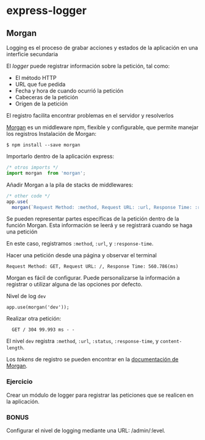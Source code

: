# express-logger


## Morgan

Logging es el proceso de grabar acciones y estados de la aplicación en una interficie secundaria

El _logger_ puede registrar información sobre la petición, tal como:

- El método HTTP
- URL que fue pedida
- Fecha y hora de cuando ocurrió la petición
- Cabeceras de la petición
- Origen de la petición

El registro facilita encontrar problemas en el servidor y resolverlos

[Morgan](https://github.com/expressjs/morgan) es un middleware npm, flexible y configurable, que permite manejar los registros
Instalación de Morgan:

```
$ npm install --save morgan
```
Importarlo dentro de la aplicación express:

```javascript
/* otros imports */
import morgan  from 'morgan';
```
Añadir Morgan a la pila de stacks de middlewares:

```javascript
/* other code */
app.use(
  morgan(`Request Method: :method, Request URL: :url, Response Time: :response-time(ms)`));
```
Se pueden representar partes específicas de la petición dentro de la función Morgan. Esta información se leerá y se registrará cuando se haga una petición

En este caso, registramos  `:method`, `:url`, y `:response-time`.

Hacer una petición desde una página y observar el terminal

```
Request Method: GET, Request URL: /, Response Time: 560.786(ms)
```
Morgan es fácil de configurar. Puede personalizarse la información a registrar o utilizar alguna de las opciones por defecto.


Nivel de log `dev`

```
app.use(morgan('dev'));
```

Realizar otra petición:

```
  GET / 304 99.993 ms - -
```

El nivel `dev` registra `:method`, `:url`, `:status`, `:response-time`, y `content-length`.

Los *tokens* de registro se pueden encontrar en la [documentación de Morgan](https://github.com/expressjs/morgan#tokens).

### Ejercicio

Crear un módulo de logger para registrar las peticiones que se realicen en la aplicación.

### BONUS

Configurar el nivel de logging mediante una URL: /admin/:level.
